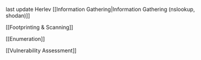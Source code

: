 last update Herlev
[[Information Gathering|Information Gathering (nslookup, shodan)]]


[[Footprinting & Scanning]]

[[Enumeration]]

[[Vulnerability Assessment]]
